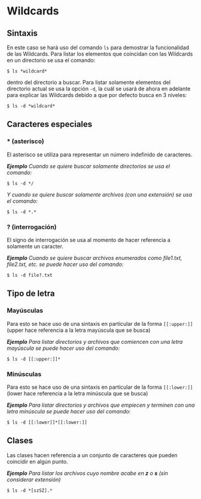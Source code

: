 # **Wildcards**

## Sintaxis
En este caso se hará uso del comando `ls` para demostrar la funcionalidad de las Wildcards. Para listar los elementos que coincidan con las Wildcards en un directorio se usa el comando:
~~~
$ ls *wildcard*
~~~
dentro del directorio a buscar. Para listar solamente elementos del directorio actual se usa la opción `-d`, la cuál se usará de ahora en adelante para explicar las Wildcards debido a que por defecto busca en 3 niveles:
~~~
$ ls -d *wildcard*
~~~

## Caracteres especiales

### **\* (asterisco)**
El asterisco se utiliza para representar un número indefinido de caracteres.

***Ejemplo*** *Cuando se quiere buscar solamente directorios se usa el comando:*
~~~
$ ls -d */
~~~ 

*Y cuando se quiere buscar solamente archivos (con una extensión) se usa el comando:*
 ~~~
 $ ls -d *.*
 ~~~

### **\? (interrogación)**
El signo de interrogación se usa al momento de hacer referencia a solamente un caracter.

***Ejemplo*** *Cuando se quiere buscar archivos enumerados como file1.txt, file2.txt, etc. se puede hacer uso del comando:*
~~~
$ ls -d file?.txt
~~~

## Tipo de letra

### **Mayúsculas**
Para esto se hace uso de una sintaxis en particular de la forma `[[:upper:]]` (upper hace referencia a la letra mayúscula que se busca)

***Ejemplo*** *Para listar directorios y archivos que comiencen con una letra mayúscula se puede hacer uso del comando:*
~~~
$ ls -d [[:upper:]]*
~~~

### **Minúsculas**
Para esto se hace uso de una sintaxis en particular de la forma `[[:lower:]]` (lower hace referencia a la letra minúscula que se busca)

***Ejemplo*** *Para listar directorios y archivos que empiecen y terminen con una letra minúscula se puede hacer uso del comando:*
~~~
$ ls -d [[:lower]]*[[:lower:]]
~~~


## Clases
Las clases hacen referencia a un conjunto de caracteres que pueden coincidir en algún punto.

***Ejemplo*** *Para listar los archivos cuyo nombre acabe en __z__ o __s__ (sin considerar extensión)*
~~~
$ ls -d *[szSZ].*
~~~
